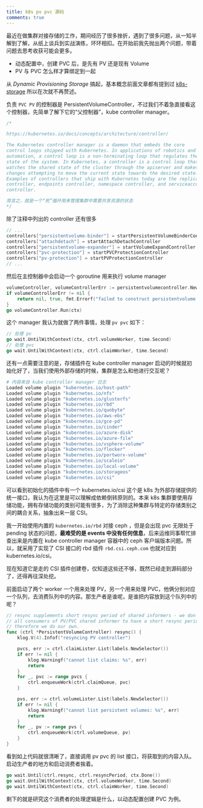 ```yaml
---
title: k8s pv pvc 源码
comments: true
---
```


最近在做集群对接存储的工作，期间经历了很多挫折，遇到了很多问题，从一知半解到了解，从纸上谈兵到实战演练，环环相扣。在开始前我先抛出两个问题，带着问题去思考收获可能会更多。

- 动态配置中，创建 PVC 后，是先有 PV 还是现有 Volume
- PV 与 PVC 怎么样才算绑定到一起

<!--more-->

从 *Dynamic Provisioning Storage* 搞起，基本概念前面文章都有提到过 [k8s-storage](./k8s-storage.md) 所以在次就不再赘述。

负责 `PVC PV` 的控制器是 PersistentVolumeController，不过我们不着急直接看这个控制器，先简单了解下它的“父控制器”，kube controller manager。

```go
/*

https://kubernetes.io/docs/concepts/architecture/controller/

The Kubernetes controller manager is a daemon that embeds the core 
control loops shipped with Kubernetes. In applications of robotics and
automation, a control loop is a non-terminating loop that regulates the
state of the system. In Kubernetes, a controller is a control loop that
watches the shared state of the cluster through the apiserver and makes
changes attempting to move the current state towards the desired state.
Examples of controllers that ship with Kubernetes today are the replication
controller, endpoints controller, namespace controller, and serviceaccounts
controller.

简言之，就是一个“死”循环用来管理集群中需要共享资源的状态
*/
```

除了注释中列出的 controller 还有很多

```go
// ...
controllers["persistentvolume-binder"] = startPersistentVolumeBinderController
controllers["attachdetach"] = startAttachDetachController
controllers["persistentvolume-expander"] = startVolumeExpandController
controllers["pvc-protection"] = startPVCProtectionController
controllers["pv-protection"] = startPVProtectionController
// ...
```

然后在主控制器中会启动一个 goroutine 用来执行 volume manager

```go
volumeController, volumeControllerErr := persistentvolumecontroller.NewController(params)
if volumeControllerErr != nil {
    return nil, true, fmt.Errorf("failed to construct persistentvolume controller: %v", volumeControllerErr)
}
go volumeController.Run(ctx)
```

这个 manager 我认为就做了两件事情，处理 `pv pvc` 如下：

```go
// 处理 pv
go wait.UntilWithContext(ctx, ctrl.volumeWorker, time.Second)
// 处理 pvc
go wait.UntilWithContext(ctx, ctrl.claimWorker, time.Second)
```

还有一点需要注意的是，存储插件在 kube controller manager 启动的时候就初始化好了，当我们使用外部存储的时候，集群是怎么和他进行交互呢？

```sh
# 内容来自 kube controller manager 日志
Loaded volume plugin "kubernetes.io/host-path"
Loaded volume plugin "kubernetes.io/nfs"
Loaded volume plugin "kubernetes.io/glusterfs"
Loaded volume plugin "kubernetes.io/rbd"
Loaded volume plugin "kubernetes.io/quobyte"
Loaded volume plugin "kubernetes.io/aws-ebs"
Loaded volume plugin "kubernetes.io/gce-pd"
Loaded volume plugin "kubernetes.io/cinder"
Loaded volume plugin "kubernetes.io/azure-disk"
Loaded volume plugin "kubernetes.io/azure-file"
Loaded volume plugin "kubernetes.io/vsphere-volume"
Loaded volume plugin "kubernetes.io/flocker"
Loaded volume plugin "kubernetes.io/portworx-volume"
Loaded volume plugin "kubernetes.io/scaleio"
Loaded volume plugin "kubernetes.io/local-volume"
Loaded volume plugin "kubernetes.io/storageos"
Loaded volume plugin "kubernetes.io/csi"
```

可以看到初始化的插件中有一个 kubernetes.io/csi 这个是 k8s 为外部存储提供的统一接口，我认为在这里是可以理解成依赖倒转原则的。本来 k8s 集群要使用存储功能，拥有存储功能的类别可能有很多，为了消除这种集群与特定的存储类别之间的耦合关系，抽象出来一层 CSI。



我一开始使用内置的 `kubernetes.io/rbd` 对接 ceph ，但是会出现 pvc 无限处于 pending 状态的问题，**最难受的是 events 中没有任何信息**，后来运维同事帮忙排查出来是内置在 kube controller manager 容器中的 ceph 客户端版本问题。所以，就采用了实现了 CSI 接口的 rbd 插件 `rbd.csi.ceph.com` 也就对应到 kubernetes.io/csi。



现在知道它是走的 CSI 插件创建卷，仅知道这些还不够，既然已经走到源码部分了，还得再往深处挖。



前面启动了两个 worker 一个用来处理 PV，另一个用来处理 PVC，他俩分别对应一个队列，去消费队列中的内容。那生产者是谁呢，是谁把内容放到这个队列中的呢？

```go
// resync supplements short resync period of shared informers - we don't want
// all consumers of PV/PVC shared informer to have a short resync period,
// therefore we do our own.
func (ctrl *PersistentVolumeController) resync() {
    klog.V(4).Infof("resyncing PV controller")

    pvcs, err := ctrl.claimLister.List(labels.NewSelector())
    if err != nil {
        klog.Warningf("cannot list claims: %s", err)
        return
    }
    for _, pvc := range pvcs {
        ctrl.enqueueWork(ctrl.claimQueue, pvc)
    }

    pvs, err := ctrl.volumeLister.List(labels.NewSelector())
    if err != nil {
        klog.Warningf("cannot list persistent volumes: %s", err)
        return
    }
    for _, pv := range pvs {
        ctrl.enqueueWork(ctrl.volumeQueue, pv)
    }
}
```

看到如上代码就很清晰了，直接调用 pv pvc 的 list 接口，将获取到的内容入队。启动生产者的地方和启动消费者挨着。

```go
go wait.Until(ctrl.resync, ctrl.resyncPeriod, ctx.Done())
go wait.UntilWithContext(ctx, ctrl.volumeWorker, time.Second)
go wait.UntilWithContext(ctx, ctrl.claimWorker, time.Second)
```

剩下的就是研究这个消费者的处理逻辑是什么，以动态配置创建 PVC 为例。

